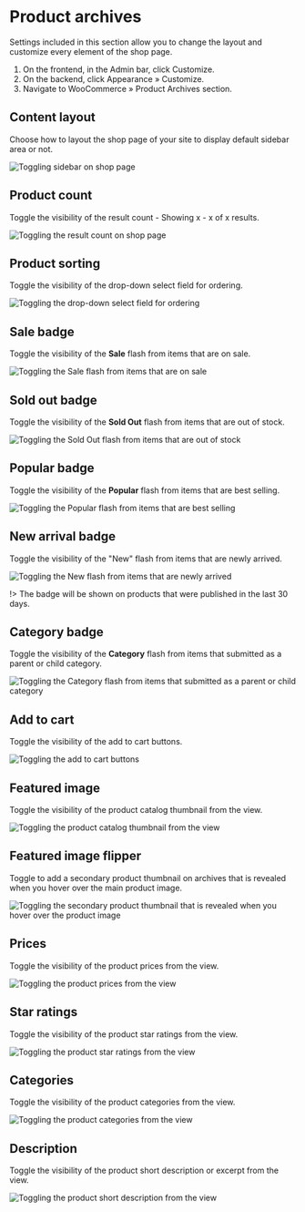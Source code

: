 # Product archives

Settings included in this section allow you to change the layout and customize every element of the shop page.

1. On the frontend, in the Admin bar, click Customize.
2. On the backend, click Appearance » Customize.
3. Navigate to WooCommerce » Product Archives section.

## Content layout

Choose how to layout the shop page of your site to display default sidebar area or not.

![Toggling sidebar on shop page](img/shop-layout.gif)

## Product count

Toggle the visibility of the result count - Showing x - x of x results.

![Toggling the result count on shop page](img/product-count.gif)

## Product sorting

Toggle the visibility of the drop-down select field for ordering.

![Toggling the drop-down select field for ordering](img/product-sorting.gif)

## Sale badge

Toggle the visibility of the **Sale** flash from items that are on sale.

![Toggling the Sale flash from items that are on sale](img/sale-badge.gif)

## Sold out badge

Toggle the visibility of the **Sold Out** flash from items that are out of stock.

![Toggling the Sold Out flash from items that are out of stock](img/sold-out-badge.gif)

## Popular badge

Toggle the visibility of the **Popular** flash from items that are best selling.

![Toggling the Popular flash from items that are best selling](img/popular-badge.gif)

## New arrival badge

Toggle the visibility of the "New" flash from items that are newly arrived.

![Toggling the New flash from items that are newly arrived](img/new-badge.gif)

!> The badge will be shown on products that were published in the last 30 days.

## Category badge

Toggle the visibility of the **Category** flash from items that submitted as a parent or child category.

![Toggling the Category flash from items that submitted as a parent or child category](img/category-badge.gif)

## Add to cart

Toggle the visibility of the add to cart buttons.

![Toggling the add to cart buttons](img/add-to-cart-button.gif)

## Featured image

Toggle the visibility of the product catalog thumbnail from the view.

![Toggling the product catalog thumbnail from the view](img/product-featured-image.gif)

## Featured image flipper

Toggle to add a secondary product thumbnail on archives that is revealed when you hover over the main product image.

![Toggling the secondary product thumbnail that is revealed when you hover over the product image](img/featured-image-flipper.gif)

## Prices

Toggle the visibility of the product prices from the view.

![Toggling the product prices from the view](img/product-prices.gif)

## Star ratings

Toggle the visibility of the product star ratings from the view.

![Toggling the product star ratings from the view](img/product-ratings.gif)

## Categories

Toggle the visibility of the product categories from the view.

![Toggling the product categories from the view](img/product-categories.gif)

## Description

Toggle the visibility of the product short description or excerpt from the view.

![Toggling the product short description from the view](img/product-excerpt.gif)
